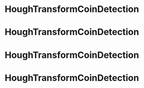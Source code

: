 # HoughTransformCoinDetection
# HoughTransformCoinDetection
# HoughTransformCoinDetection
# HoughTransformCoinDetection
